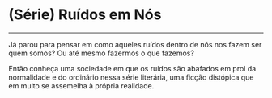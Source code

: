 # (Série) Ruídos em Nós

---

Já parou para pensar em como aqueles ruídos dentro de nós nos fazem ser quem somos? Ou até mesmo fazermos o que fazemos?

Então conheça uma sociedade em que os ruídos são abafados em prol da normalidade e do ordinário nessa série literária, uma ficção distópica que em muito se assemelha à própria realidade.